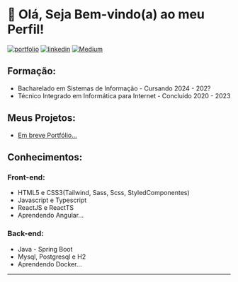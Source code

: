 
<!--
**Denilson-B-Sousa/Denilson-B-Sousa** is a ✨ _special_ ✨ repository because its `README.md` (this file) appears on your GitHub profile.-->
<h1> 🎈 Olá, Seja Bem-vindo(a) ao meu Perfil!</h1>

[![portfolio](https://img.shields.io/badge/my_portfolio-000?style=for-the-badge&logo=ko-fi&logoColor=white)](#)
[![linkedin](https://img.shields.io/badge/linkedin-0A66C2?style=for-the-badge&logo=linkedin&logoColor=white)](https://www.linkedin.com/)
[![Medium](https://img.shields.io/badge/medium-000000?style=for-the-badge&logo=medium&logoColor=white)](#)


<h2>Formação:</h2>
  <ul>
    <li>Bacharelado em Sistemas de Informação - Cursando 2024 - 202? </li>
    <li>Técnico Integrado em Informática para Internet - Concluído 2020 - 2023</li>
  </ul>

  <h2>Meus Projetos: </h2>
  <ul>
    <li><a href="">Em breve Portfólio...</a></li>
  </ul>

  <h2>Conhecimentos:</h2>
  <h3>Front-end:</h3>
  <ul>
    <li>HTML5 e CSS3(Tailwind, Sass, Scss, StyledComponentes)</li>
    <li>Javascript e Typescript</li>
    <li>ReactJS e ReactTS</li>
    <li>Aprendendo Angular...</li>
  </ul>

  <h3>Back-end:</h3>
  <ul>
    <li>Java - Spring Boot</li>
    <li>Mysql, Postgresql e H2</li>
    <li>Aprendendo Docker...</li>
  </ul>
  
<hr>

